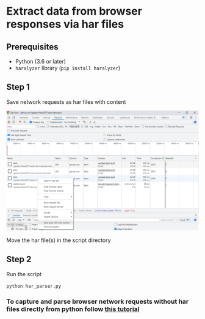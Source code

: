 # Extract data from browser responses via har files

## Prerequisites

- Python (3.6 or later)
- `haralyzer` library (`pip install haralyzer`)

## Step 1
Save network requests as har files with content 

![save-har-screenshot.PNG](save-har-screenshot.PNG)

Move the har file(s) in the script directory


## Step 2 
Run the script 

```bash
python har_parser.py
```

### To capture and parse browser network requests without har files directly from python follow [this tutorial]() 
